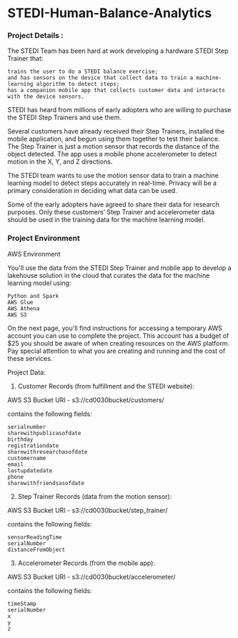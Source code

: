 # STEDI-Human-Balance-Analytics


### Project Details : 

The STEDI Team has been hard at work developing a hardware STEDI Step Trainer that:

    trains the user to do a STEDI balance exercise;
    and has sensors on the device that collect data to train a machine-learning algorithm to detect steps;
    has a companion mobile app that collects customer data and interacts with the device sensors.

STEDI has heard from millions of early adopters who are willing to purchase the STEDI Step Trainers and use them.

Several customers have already received their Step Trainers, installed the mobile application, and begun using them together to test their balance. The Step Trainer is just a motion sensor that records the distance of the object detected. The app uses a mobile phone accelerometer to detect motion in the X, Y, and Z directions.

The STEDI team wants to use the motion sensor data to train a machine learning model to detect steps accurately in real-time. Privacy will be a primary consideration in deciding what data can be used.

Some of the early adopters have agreed to share their data for research purposes. Only these customers’ Step Trainer and accelerometer data should be used in the training data for the machine learning model.


###  Project Environment

AWS Environment

You'll use the data from the STEDI Step Trainer and mobile app to develop a lakehouse solution in the cloud that curates the data for the machine learning model using:

    Python and Spark
    AWS Glue
    AWS Athena
    AWS S3

On the next page, you'll find instructions for accessing a temporary AWS account you can use to complete the project. This account has a budget of $25 you should be aware of when creating resources on the AWS platform. Pay special attention to what you are creating and running and the cost of these services.

Project Data:

1. Customer Records (from fulfillment and the STEDI website):

AWS S3 Bucket URI - s3://cd0030bucket/customers/

contains the following fields:

    serialnumber
    sharewithpublicasofdate
    birthday
    registrationdate
    sharewithresearchasofdate
    customername
    email
    lastupdatedate
    phone
    sharewithfriendsasofdate

2. Step Trainer Records (data from the motion sensor):

AWS S3 Bucket URI - s3://cd0030bucket/step_trainer/

contains the following fields:

    sensorReadingTime
    serialNumber
    distanceFromObject

3. Accelerometer Records (from the mobile app):

AWS S3 Bucket URI - s3://cd0030bucket/accelerometer/

contains the following fields:

    timeStamp
    serialNumber
    x
    y
    z
    
   
